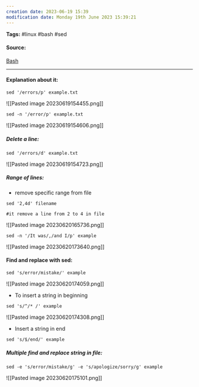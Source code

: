 ```yaml
---
creation date: 2023-06-19 15:39
modification date: Monday 19th June 2023 15:39:21
---
```


**Tags:** #linux #bash #sed

#### Source:
[Bash](https://tldp.org/LDP/Bash-Beginners-Guide/html/sect_05_02.html)

--------------------------------------

#### Explanation about it:

```
sed '/errors/p' example.txt
```

![[Pasted image 20230619154455.png]]

```
sed -n '/error/p' example.txt
```

![[Pasted image 20230619154606.png]]

##### Delete a line:

```
sed '/errors/d' example.txt
```

![[Pasted image 20230619154723.png]]


##### Range of lines:

* remove specific range from file

```
sed '2,4d' filename

#it remove a line from 2 to 4 in file
```

![[Pasted image 20230620165736.png]]

```
sed -n '/It was/,/and I/p' example
```

![[Pasted image 20230620173640.png]]


#### Find and replace with sed:

```
sed 's/error/mistake/' example
```

![[Pasted image 20230620174059.png]]

* To insert a string in beginning

```
sed 's/^/* /' example
```

![[Pasted image 20230620174308.png]]

* Insert a string in end

```
sed 's/$/end/' example
```


##### Multiple find and replace string in file:

```
sed -e 's/error/mistake/g' -e 's/apologize/sorry/g' example
```

![[Pasted image 20230620175101.png]]

